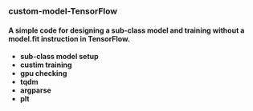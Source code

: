 ### **custom-model-TensorFlow**
#### **A simple code for designing a sub-class model and training without a model.fit instruction in TensorFlow.**
* **sub-class model setup**
* **custim training**
* **gpu checking**
* **tqdm**
* **argparse**
* **plt**
